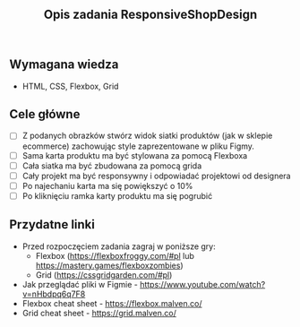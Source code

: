 <h2 align="center">Opis zadania ResponsiveShopDesign </h2>

<br>

## Wymagana wiedza

- HTML, CSS, Flexbox, Grid

## Cele główne

- [ ] Z podanych obrazków stwórz widok siatki produktów (jak w sklepie ecommerce) zachowując style zaprezentowane w pliku Figmy.
- [ ] Sama karta produktu ma być stylowana za pomocą Flexboxa
- [ ] Cała siatka ma być zbudowana za pomocą grida
- [ ] Cały projekt ma być responsywny i odpowiadać projektowi od designera
- [ ] Po najechaniu karta ma się powiększyć o 10%
- [ ] Po kliknięciu ramka karty produktu ma się pogrubić
<!-- - [ ] Projekt do zadania: uzupełnić -->

## Przydatne linki

- Przed rozpoczęciem zadania zagraj w poniższe gry:
  - Flexbox (https://flexboxfroggy.com/#pl lub https://mastery.games/flexboxzombies)
  - Grid (https://cssgridgarden.com/#pl)
- Jak przeglądać pliki w Figmie - https://www.youtube.com/watch?v=nHbdpq6q7F8
- Flexbox cheat sheet - https://flexbox.malven.co/
- Grid cheat sheet - https://grid.malven.co/
